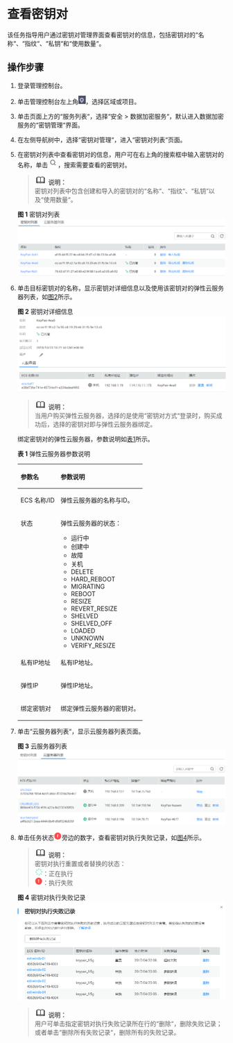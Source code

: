 # 查看密钥对<a name="dew_01_0037"></a>

该任务指导用户通过密钥对管理界面查看密钥对的信息，包括密钥对的“名称“、“指纹“、“私钥“和“使用数量“。

## 操作步骤<a name="section696494884915"></a>

1.  登录管理控制台。
2.  单击管理控制台左上角![](figures/icon_region-5.png)，选择区域或项目。
3.  单击页面上方的“服务列表“，选择“安全  \>  数据加密服务“，默认进入数据加密服务的“密钥管理“界面。

1.  在左侧导航树中，选择“密钥对管理“，进入“密钥对列表“页面。

1.  在密钥对列表中查看密钥对的信息，用户可在右上角的搜索框中输入密钥对的名称，单击![](figures/icon_search.png)，搜索需要查看的密钥对。

    >![](public_sys-resources/icon-note.gif) **说明：**   
    >密钥对列表中包含创建和导入的密钥对的“名称“、“指纹“、“私钥“以及“使用数量“。  

    **图 1**  密钥对列表<a name="fig9145182219412"></a>  
    ![](figures/密钥对列表.png "密钥对列表")

2.  单击目标密钥对的名称，显示密钥对详细信息以及使用该密钥对的弹性云服务器列表，如[图2](#fig99418471135)所示。

    **图 2**  密钥对详细信息<a name="fig99418471135"></a>  
    ![](figures/密钥对详细信息.png "密钥对详细信息")

    >![](public_sys-resources/icon-note.gif) **说明：**   
    >当用户购买弹性云服务器，选择的是使用“密钥对方式“登录时，购买成功后，选择的密钥对即与弹性云服务器绑定。  

    绑定密钥对的弹性云服务器，参数说明如[表1](#table92625287420)所示。

    **表 1**  弹性云服务器参数说明

    <a name="table92625287420"></a>
    <table><thead align="left"><tr id="row17262228244"><th class="cellrowborder" valign="top" width="32%" id="mcps1.2.3.1.1"><p id="p426292819412"><a name="p426292819412"></a><a name="p426292819412"></a>参数名</p>
    </th>
    <th class="cellrowborder" valign="top" width="68%" id="mcps1.2.3.1.2"><p id="p626232810411"><a name="p626232810411"></a><a name="p626232810411"></a>参数说明</p>
    </th>
    </tr>
    </thead>
    <tbody><tr id="row326212285418"><td class="cellrowborder" valign="top" width="32%" headers="mcps1.2.3.1.1 "><p id="p1626219280419"><a name="p1626219280419"></a><a name="p1626219280419"></a>ECS 名称/ID</p>
    </td>
    <td class="cellrowborder" valign="top" width="68%" headers="mcps1.2.3.1.2 "><p id="p142629281943"><a name="p142629281943"></a><a name="p142629281943"></a>弹性云服务器的名称与ID。</p>
    </td>
    </tr>
    <tr id="row102641628744"><td class="cellrowborder" valign="top" width="32%" headers="mcps1.2.3.1.1 "><p id="p1226462820417"><a name="p1226462820417"></a><a name="p1226462820417"></a>状态</p>
    </td>
    <td class="cellrowborder" valign="top" width="68%" headers="mcps1.2.3.1.2 "><p id="p10264828646"><a name="p10264828646"></a><a name="p10264828646"></a>弹性云服务器的状态：</p>
    <a name="ul10721135812019"></a><a name="ul10721135812019"></a><ul id="ul10721135812019"><li>运行中</li><li>创建中</li><li>故障</li><li>关机</li><li>DELETE</li><li>HARD_REBOOT</li><li>MIGRATING</li><li>REBOOT</li><li>RESIZE</li><li>REVERT_RESIZE</li><li>SHELVED</li><li>SHELVED_OFF</li><li>LOADED</li><li>UNKNOWN</li><li>VERIFY_RESIZE</li></ul>
    </td>
    </tr>
    <tr id="row92644283416"><td class="cellrowborder" valign="top" width="32%" headers="mcps1.2.3.1.1 "><p id="p10264628343"><a name="p10264628343"></a><a name="p10264628343"></a>私有IP地址</p>
    </td>
    <td class="cellrowborder" valign="top" width="68%" headers="mcps1.2.3.1.2 "><p id="p16264172818418"><a name="p16264172818418"></a><a name="p16264172818418"></a>私有IP地址。</p>
    </td>
    </tr>
    <tr id="row192641328240"><td class="cellrowborder" valign="top" width="32%" headers="mcps1.2.3.1.1 "><p id="p6264202816416"><a name="p6264202816416"></a><a name="p6264202816416"></a>弹性IP</p>
    </td>
    <td class="cellrowborder" valign="top" width="68%" headers="mcps1.2.3.1.2 "><p id="p172647287413"><a name="p172647287413"></a><a name="p172647287413"></a>弹性IP地址。</p>
    </td>
    </tr>
    <tr id="row12641928743"><td class="cellrowborder" valign="top" width="32%" headers="mcps1.2.3.1.1 "><p id="p11264122816417"><a name="p11264122816417"></a><a name="p11264122816417"></a>绑定密钥对</p>
    </td>
    <td class="cellrowborder" valign="top" width="68%" headers="mcps1.2.3.1.2 "><p id="p1326411281046"><a name="p1326411281046"></a><a name="p1326411281046"></a>绑定弹性云服务器的密钥对。</p>
    </td>
    </tr>
    </tbody>
    </table>

3.  单击“云服务器列表“，显示云服务器列表页面。

    **图 3**  云服务器列表<a name="fig962471715181"></a>  
    ![](figures/云服务器列表.png "云服务器列表")

4.  单击任务状态![](figures/icon_failed_dew.png)旁边的数字，查看密钥对执行失败记录，如[图4](#fig2500412155512)所示。

    >![](public_sys-resources/icon-note.gif) **说明：**   
    >密钥对执行重置或者替换的状态：  
    >![](figures/icon_running.png)：正在执行  
    >![](figures/icon_failed_dew.png)：执行失败  

    **图 4**  密钥对执行失败记录<a name="fig2500412155512"></a>  
    ![](figures/密钥对执行失败记录.png "密钥对执行失败记录")

    >![](public_sys-resources/icon-note.gif) **说明：**   
    >用户可单击指定密钥对执行失败记录所在行的“删除“，删除失败记录；或者单击“删除所有失败记录“，删除所有的失败记录。  



